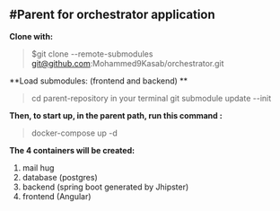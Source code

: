 #Parent for orchestrator application
---

**Clone with:**
> $git clone --remote-submodules git@github.com:Mohammed9Kasab/orchestrator.git

**Load submodules: (frontend and backend) **

> cd parent-repository in your terminal 
> git submodule update --init


**Then, to start up, in the parent path, run this command :**
> docker-compose up -d

**The 4 containers will be created:**
1. mail hug 
2. database (postgres)
3. backend (spring boot generated by Jhipster) 
4. frontend (Angular)
